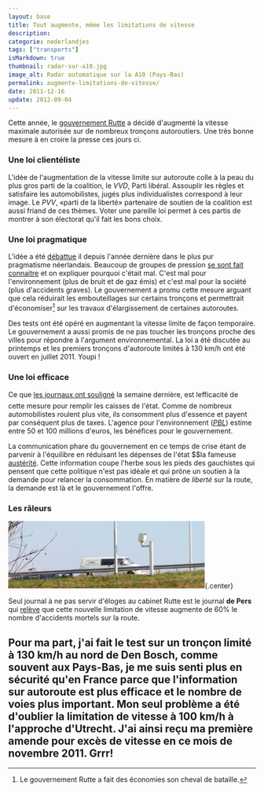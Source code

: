 ```yaml
---
layout: base
title: Tout augmente, même les limitations de vitesse
description: 
categorie: nederlandjes
tags: ["transports"]
isMarkdown: true
thumbnail: radar-sur-a10.jpg
image_alt: Radar automatique sur la A10 (Pays-Bas)
permalink: augmente-limitations-de-vitesse/
date: 2011-12-16
update: 2012-09-04
---
```




Cette année, le [gouvernement Rutte](/un-gouvernement-minoritaire) a décidé d'augmenté la vitesse maximale autorisée sur de nombreux tronçons autoroutiers. Une très bonne mesure à en croire la presse ces jours ci.

### Une loi clientéliste
L'idée de l'augmentation de la vitesse limite sur autoroute colle à la peau du plus gros parti de la coalition, le *VVD*, Parti libéral. Assouplir les règles et satisfaire les automobilistes, jugés plus individualistes correspond à leur image. Le *PVV*, «parti de la liberté» partenaire de soutien de la coalition est aussi friand de ces thèmes. Voter une pareille loi permet à ces partis de montrer à son électorat qu'il fait les bons choix.

### Une loi pragmatique
L'idée a été [débattue](http://www.wegenforum.nl/viewtopic.php?f=49&t=15328&start=2100) il depuis l'année dernière dans le plus pur pragmatisme néerlandais. Beaucoup de groupes de pression [se sont fait connaitre](http://nos.nl/artikel/191374-maximumsnelheid-naar-130km-problematisch.html) et on expliquer pourquoi c'était mal. C'est mal pour l'environnement (plus de bruit et de gaz émis) et c'est mal pour la société (plus d'accidents graves). Le gouvernement a promu cette mesure arguant que cela réduirait les embouteillages sur certains tronçons et permettrait d'économiser[^1] sur les travaux d'élargissement de certaines autoroutes.
 
Des tests ont été opéré en augmentant la vitesse limite de façon temporaire. Le gouvernement a aussi promis de ne pas toucher les tronçons proche des villes pour répondre à l'argument environnemental. La loi a été discutée au printemps et les premiers tronçons d'autoroute limités à 130 km/h ont été ouvert en juillet 2011. Youpi !

### Une loi efficace
Ce que [les journaux ont souligné](http://www.ambafrance-nl.org/spip.php?article13572) la semaine dernière, est lefficacité de cette mesure pour remplir les caisses de l'état. Comme de nombreux automobilistes roulent plus vite, ils consomment plus d'essence et payent par conséquent plus de taxes. L'agence pour l'environnement (*[PBL](http://www.pbl.nl)*) estime entre 50 et 100 millions d'euros, les bénéfices pour le gouvernement.

La communication phare du gouvernement en ce temps de crise étant de parvenir à l'équilibre en réduisant les dépenses de l'état $$la fameuse [austérité](http://www.youtube.com/watch?v=FmsjGys-VqA). Cette information coupe l'herbe sous les pieds des gauchistes qui pensent que cette politique n'est pas idéale et qui prône un soutien à la demande pour relancer la consommation. En matière de *liberté* sur la route, la demande est là et le gouvernement l'offre.

### Les râleurs

![Radar automatique sur la A10 (Pays-Bas)](radar-sur-a10.jpg){.center}

Seul journal à ne pas servir d'éloges au cabinet Rutte est le journal **de Pers** qui [relève](http://www.depers.nl/binnenland/613379/Jaarlijks-circa-5-extra-doden-door-130-km-u.html) que cette nouvelle limitation de vitesse augmente de 60% le nombre d'accidents mortels sur la route.

Pour ma part, j'ai fait le test sur un tronçon limité à 130 km/h au nord de Den Bosch, comme souvent aux Pays-Bas, je me suis senti plus en sécurité qu'en France parce que l'information sur autoroute est plus efficace et le nombre de voies plus important. Mon seul problème a été d'oublier la limitation de vitesse à 100 km/h à l'approche d'Utrecht. J'ai ainsi reçu ma première amende pour excès de vitesse en ce mois de novembre 2011. Grrr!
---
[^1]: Le gouvernement Rutte a fait des économies son cheval de bataille.
<!-- post notes:
http://ikregeer.nl/documenten/stcrt-2011-2549 
http://www.wegenforum.nl/viewtopic.php?f=49&t=15328&start=2100 
http://www.rnw.nl/english/article/dutch-press-review-thursday-1-december-2011
--->
